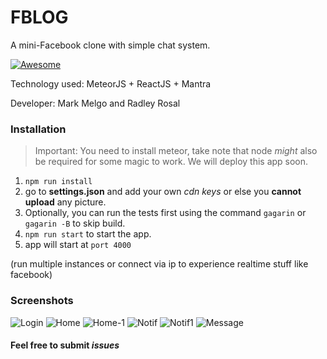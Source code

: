 # FBLOG
A mini-Facebook clone with simple chat system.

[![Awesome](https://cdn.rawgit.com/sindresorhus/awesome/d7305f38d29fed78fa85652e3a63e154dd8e8829/media/badge.svg)](https://github.com/radleyrosal)

Technology used: MeteorJS + ReactJS + Mantra

Developer: Mark Melgo and Radley Rosal

### Installation
> Important: You need to install meteor, take note that node *might* also be required for some magic to work. We will deploy this app soon.

1. ``` npm run install ```
2. go to **settings.json** and add your own *cdn keys* or else you **cannot upload** any picture.
3. Optionally, you can run the tests first using the command ```gagarin``` or ```gagarin -B``` to skip build.
4. ```npm run start``` to start the app.
5. app will start at ```port 4000```

(run multiple instances or connect via ip to experience realtime stuff like facebook)

### Screenshots

![Login](https://goo.gl/9pn8jq)
![Home](https://goo.gl/JRrwdI)
![Home-1](https://goo.gl/oJnVbH)
![Notif](https://goo.gl/Hfq4AN)
![Notif1](https://goo.gl/Qbh8hR)
![Message](https://goo.gl/PfIoKo)

#### Feel free to submit ***issues***
